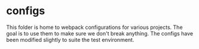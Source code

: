 # configs

This folder is home to webpack configurations for various projects. The goal is to use them to make sure
we don't break anything. The configs have been modified slightly to suite the test environment.

